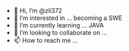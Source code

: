 - 👋 Hi, I’m @zli372
- 👀 I’m interested in ... becoming a SWE 
- 🌱 I’m currently learning ... JAVA
- 💞️ I’m looking to collaborate on ...
- 📫 How to reach me ...

<!---
zli372/zli372 is a ✨ special ✨ repository because its `README.md` (this file) appears on your GitHub profile.
You can click the Preview link to take a look at your changes.
--->
